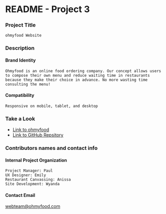 # README - Project 3

### Project Title
    ohmyfood Website

### Description
#### Brand Identity
    Ohmyfood is an online food ordering company. Our concept allows users to compose their own menu and reduce waiting time in restaurants because they make their choice in advance. No more wasting time consulting the menu!
    
#### Compatibility
    Responsive on mobile, tablet, and desktop

### Take a Look
- [Link to ohmyfood](https://lip-balm.github.io/project/index.html)
- [Link to GitHub Repsitory](https://github.com/lip-balm/project/tree/project3)

### Contributors names and contact info
#### Internal Project Organization
    Project Manager: Paul
    UX Designer: Emily
    Restaurant Canvassing: Anissa
    Site Development: Wyanda
    
#### Contact Email
<webteam@ohmyfood.com>
